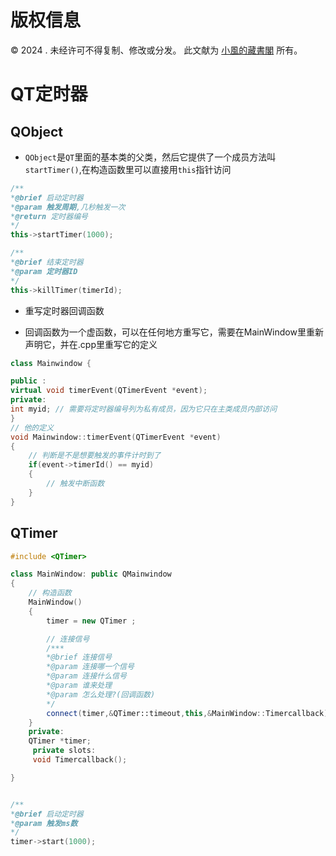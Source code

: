 # 版权信息

© 2024 . 未经许可不得复制、修改或分发。 此文献为 [小風的藏書閣](https://t.me/xfp2333) 所有。

# QT定时器

## QObject

- `QObject`是`QT`里面的基本类的父类，然后它提供了一个成员方法叫`startTimer()`,在构造函数里可以直接用`this`指针访问

```cpp
/**
*@brief 启动定时器
*@param 触发周期,几秒触发一次
*@return 定时器编号
*/
this->startTimer(1000);

/**
*@brief 结束定时器
*@param 定时器ID
*/
this->killTimer(timerId);
```

- 重写定时器回调函数

- 回调函数为一个虚函数，可以在任何地方重写它，需要在MainWindow里重新声明它，并在.cpp里重写它的定义
```cpp
class Mainwindow {

public : 
virtual void timerEvent(QTimerEvent *event);
private: 
int myid; // 需要将定时器编号列为私有成员，因为它只在主类成员内部访问
}
// 他的定义
void Mainwindow::timerEvent(QTimerEvent *event)
{
    // 判断是不是想要触发的事件计时到了
    if(event->timerId() == myid)
    {
        // 触发中断函数
    }
}


```

## QTimer

```cpp
#include <QTimer>

class MainWindow: public QMainwindow
{
    // 构造函数
    MainWindow()
    {
        timer = new QTimer ;

        // 连接信号
        /***
        *@brief 连接信号
        *@param 连接哪一个信号
        *@param 连接什么信号
        *@param 谁来处理
        *@param 怎么处理?(回调函数)
        */
        connect(timer,&QTimer::timeout,this,&MainWindow::Timercallback);
    }
    private:
    QTimer *timer;
     private slots:
     void Timercallback();

}


/**
*@brief 启动定时器
*@param 触发ms数
*/
timer->start(1000);
```